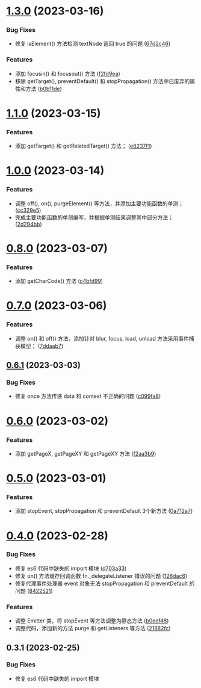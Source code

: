 # [1.3.0](https://github.com/yaohaixiao/delegate.js/compare/1.1.0...1.2.0) (2023-03-16)


### Bug Fixes

* 修复 isElement() 方法检测 textNode 返回 true 的问题 ([67d2c46](https://github.com/yaohaixiao/delegate.js/commit/67d2c46c78c1ce96437194451d4309fcce7d5e64))


### Features

* 添加 focusin() 和 focusout() 方法 ([f2fd9ea](https://github.com/yaohaixiao/delegate.js/commit/f2fd9ead0340292159285342606d8ae1abc87a59))
* 移除 getTarget(), preventDefault() 和 stopPropagation() 方法中已废弃的属性和方法 ([b0b11de](https://github.com/yaohaixiao/delegate.js/commit/b0b11de6a88e4e1b7399041ca8e8c1867335d792))



# [1.1.0](https://github.com/yaohaixiao/delegate.js/compare/1.0.0...1.1.0) (2023-03-15)


### Features

* 添加 getTarget() 和 getRelatedTarget() 方法； ([e8237f1](https://github.com/yaohaixiao/delegate.js/commit/e8237f116282573bdaffe53bd8455e9117300eb7))



# [1.0.0](https://github.com/yaohaixiao/delegate.js/compare/0.8.0...1.0.0) (2023-03-14)


### Features

* 调整 off(), on(), purgeElement() 等方法，并添加主要功能函数的单测； ([cc329e5](https://github.com/yaohaixiao/delegate.js/commit/cc329e5bf378fca7b3b04c70a36bb6ffe73ab4d4))
* 完成主要功能函数的单测编写，并根据单测结果调整其中部分方法； ([2d294bb](https://github.com/yaohaixiao/delegate.js/commit/2d294bb8e04f21cd661067992406909056ad95a2))



# [0.8.0](https://github.com/yaohaixiao/delegate.js/compare/0.7.0...0.8.0) (2023-03-07)


### Features

* 添加 getCharCode() 方法 ([c4bfd99](https://github.com/yaohaixiao/delegate.js/commit/c4bfd9995172aad9eb26ab6fcdfaafa1c5d83427))



# [0.7.0](https://github.com/yaohaixiao/delegate.js/compare/0.6.1...0.7.0) (2023-03-06)


### Features

* 调整 on() 和 off() 方法，添加针对 blur, focus, load, unload 方法采用事件捕获模型； ([7ddaab7](https://github.com/yaohaixiao/delegate.js/commit/7ddaab7229d004154e6943cf598a3a55cfcdb39a))



## [0.6.1](https://github.com/yaohaixiao/delegate.js/compare/0.6.0...0.6.1) (2023-03-03)


### Bug Fixes

* 修复 once 方法传递 data 和 context 不正确的问题 ([c099fa8](https://github.com/yaohaixiao/delegate.js/commit/c099fa85bf300dbcb168b2b92ff48b76f3d83593))



# [0.6.0](https://github.com/yaohaixiao/delegate.js/compare/0.5.0...0.6.0) (2023-03-02)


### Features

* 添加 getPageX, getPageXY 和 getPageXY 方法 ([f2aa3b9](https://github.com/yaohaixiao/delegate.js/commit/f2aa3b9b806ff02abe9649a1e740bcc940641ae9))



# [0.5.0](https://github.com/yaohaixiao/delegate.js/compare/0.4.0...0.5.0) (2023-03-01)


### Features

* 添加 stopEvent, stopPropagation 和 preventDefault 3个新方法 ([0a712a7](https://github.com/yaohaixiao/delegate.js/commit/0a712a7741516d5eeb4941c1710ff783264b318f))



# [0.4.0](https://github.com/yaohaixiao/delegate.js/compare/0.3.1...0.4.0) (2023-02-28)


### Bug Fixes

* 修复 es6 代码中缺失的 import 模块 ([d703a33](https://github.com/yaohaixiao/delegate.js/commit/d703a3302d07534d1850ac049cd8b0cc88cf2eaf))
* 修复 on() 方法缓存回调函数 fn._delegateListener 错误的问题 ([126dac6](https://github.com/yaohaixiao/delegate.js/commit/126dac6033b25dd7309bb77b0369cde123d5303e))
* 修复代理事件处理器 event 对象无法 stopPropagation 和 preventDefault 的问题 ([8422521](https://github.com/yaohaixiao/delegate.js/commit/84225218afeb0177828bbafc1fbf9a4b4661ca03))


### Features

* 调整 Emitter 类，将 stopEvent 等方法调整为静态方法 ([b0eef48](https://github.com/yaohaixiao/delegate.js/commit/b0eef48aad7418b925ec52a9be0fd9253c39b4b0))
* 调整代码，添加新的方法 purge 和 getListeners 等方法 ([21882fc](https://github.com/yaohaixiao/delegate.js/commit/21882fc9486d51ac2eb917f46e4150ae9a443b5c))



## 0.3.1 (2023-02-25)


### Bug Fixes

* 修复 es6 代码中缺失的 import 模块
